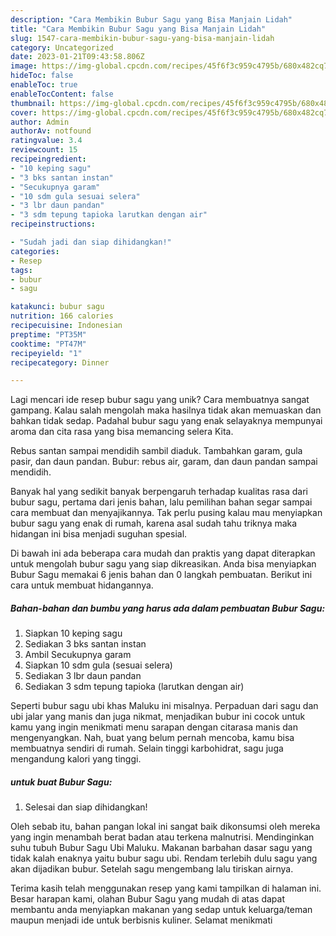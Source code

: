 ```yaml
---
description: "Cara Membikin Bubur Sagu yang Bisa Manjain Lidah"
title: "Cara Membikin Bubur Sagu yang Bisa Manjain Lidah"
slug: 1547-cara-membikin-bubur-sagu-yang-bisa-manjain-lidah
category: Uncategorized
date: 2023-01-21T09:43:58.806Z
image: https://img-global.cpcdn.com/recipes/45f6f3c959c4795b/680x482cq70/bubur-sagu-foto-resep-utama.jpg
hideToc: false
enableToc: true
enableTocContent: false
thumbnail: https://img-global.cpcdn.com/recipes/45f6f3c959c4795b/680x482cq70/bubur-sagu-foto-resep-utama.jpg
cover: https://img-global.cpcdn.com/recipes/45f6f3c959c4795b/680x482cq70/bubur-sagu-foto-resep-utama.jpg
author: Admin
authorAv: notfound
ratingvalue: 3.4
reviewcount: 15
recipeingredient:
- "10 keping sagu"
- "3 bks santan instan"
- "Secukupnya garam"
- "10 sdm gula sesuai selera"
- "3 lbr daun pandan"
- "3 sdm tepung tapioka larutkan dengan air"
recipeinstructions:

- "Sudah jadi dan siap dihidangkan!"
categories:
- Resep
tags:
- bubur
- sagu

katakunci: bubur sagu 
nutrition: 166 calories
recipecuisine: Indonesian
preptime: "PT35M"
cooktime: "PT47M"
recipeyield: "1"
recipecategory: Dinner

---
```





Lagi mencari ide resep bubur sagu yang unik? Cara membuatnya sangat gampang. Kalau salah mengolah maka hasilnya tidak akan memuaskan dan bahkan tidak sedap. Padahal bubur sagu yang enak selayaknya mempunyai aroma dan cita rasa yang bisa memancing selera Kita.





Rebus santan sampai mendidih sambil diaduk. Tambahkan garam, gula pasir, dan daun pandan. Bubur: rebus air, garam, dan daun pandan sampai mendidih.

Banyak hal yang sedikit banyak berpengaruh terhadap kualitas rasa dari bubur sagu, pertama dari jenis bahan, lalu pemilihan bahan segar sampai cara membuat dan menyajikannya. Tak perlu pusing kalau mau menyiapkan bubur sagu yang enak di rumah, karena asal sudah tahu triknya maka hidangan ini bisa menjadi suguhan spesial.






Di bawah ini ada beberapa cara mudah dan praktis yang dapat diterapkan untuk mengolah bubur sagu yang siap dikreasikan. Anda bisa menyiapkan Bubur Sagu memakai 6 jenis bahan dan 0 langkah pembuatan. Berikut ini cara untuk membuat hidangannya.

<!--inarticleads1-->

##### Bahan-bahan dan bumbu yang harus ada dalam pembuatan Bubur Sagu:

1. Siapkan 10 keping sagu
1. Sediakan 3 bks santan instan
1. Ambil Secukupnya garam
1. Siapkan 10 sdm gula (sesuai selera)
1. Sediakan 3 lbr daun pandan
1. Sediakan 3 sdm tepung tapioka (larutkan dengan air)


Seperti bubur sagu ubi khas Maluku ini misalnya. Perpaduan dari sagu dan ubi jalar yang manis dan juga nikmat, menjadikan bubur ini cocok untuk kamu yang ingin menikmati menu sarapan dengan citarasa manis dan mengenyangkan. Nah, buat yang belum pernah mencoba, kamu bisa membuatnya sendiri di rumah. Selain tinggi karbohidrat, sagu juga mengandung kalori yang tinggi. 

<!--inarticleads2-->

#####  untuk buat Bubur Sagu:


1. Selesai dan siap dihidangkan!

Oleh sebab itu, bahan pangan lokal ini sangat baik dikonsumsi oleh mereka yang ingin menambah berat badan atau terkena malnutrisi. Mendinginkan suhu tubuh Bubur Sagu Ubi Maluku. Makanan barbahan dasar sagu yang tidak kalah enaknya yaitu bubur sagu ubi. Rendam terlebih dulu sagu yang akan dijadikan bubur. Setelah sagu mengembang lalu tiriskan airnya. 

Terima kasih telah menggunakan resep yang kami tampilkan di halaman ini. Besar harapan kami, olahan Bubur Sagu yang mudah di atas dapat membantu anda menyiapkan makanan yang sedap untuk keluarga/teman maupun menjadi ide untuk berbisnis kuliner. Selamat menikmati

